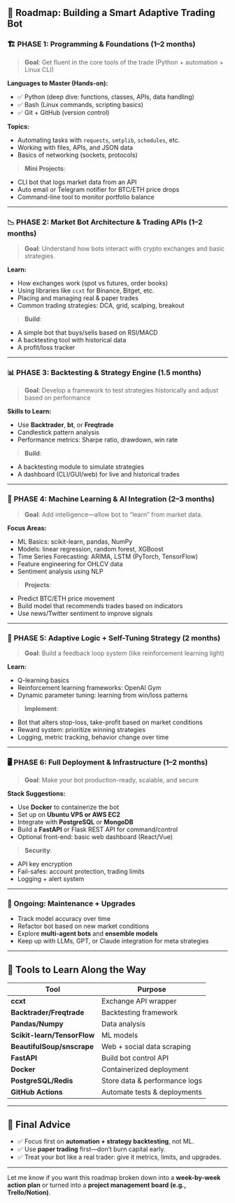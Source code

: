 

## 🧠 Roadmap: Building a Smart Adaptive Trading Bot

### 🏗️ **PHASE 1: Programming & Foundations (1–2 months)**

> **Goal**: Get fluent in the core tools of the trade (Python + automation + Linux CLI)

**Languages to Master (Hands-on):**

* ✅ Python (deep dive: functions, classes, APIs, data handling)
* ✅ Bash (Linux commands, scripting basics)
* ✅ Git + GitHub (version control)

**Topics:**

* Automating tasks with `requests`, `smtplib`, `schedules`, etc.
* Working with files, APIs, and JSON data
* Basics of networking (sockets, protocols)

> **Mini Projects**:

* CLI bot that logs market data from an API
* Auto email or Telegram notifier for BTC/ETH price drops
* Command-line tool to monitor portfolio balance

---

### 📉 **PHASE 2: Market Bot Architecture & Trading APIs (1–2 months)**

> **Goal**: Understand how bots interact with crypto exchanges and basic strategies.

**Learn:**

* How exchanges work (spot vs futures, order books)
* Using libraries like `ccxt` for Binance, Bitget, etc.
* Placing and managing real & paper trades
* Common trading strategies: DCA, grid, scalping, breakout

> **Build**:

* A simple bot that buys/sells based on RSI/MACD
* A backtesting tool with historical data
* A profit/loss tracker

---

### 📊 **PHASE 3: Backtesting & Strategy Engine (1.5 months)**

> **Goal**: Develop a framework to test strategies historically and adjust based on performance

**Skills to Learn:**

* Use **Backtrader**, **bt**, or **Freqtrade**
* Candlestick pattern analysis
* Performance metrics: Sharpe ratio, drawdown, win rate

> **Build**:

* A backtesting module to simulate strategies
* A dashboard (CLI/GUI/web) for live and historical trades

---

### 🧠 **PHASE 4: Machine Learning & AI Integration (2–3 months)**

> **Goal**: Add intelligence—allow bot to “learn” from market data.

**Focus Areas:**

* ML Basics: scikit-learn, pandas, NumPy
* Models: linear regression, random forest, XGBoost
* Time Series Forecasting: ARIMA, LSTM (PyTorch, TensorFlow)
* Feature engineering for OHLCV data
* Sentiment analysis using NLP

> **Projects**:

* Predict BTC/ETH price movement
* Build model that recommends trades based on indicators
* Use news/Twitter sentiment to improve signals

---

### 🧠 **PHASE 5: Adaptive Logic + Self-Tuning Strategy (2 months)**

> **Goal**: Build a feedback loop system (like reinforcement learning light)

**Learn:**

* Q-learning basics
* Reinforcement learning frameworks: OpenAI Gym
* Dynamic parameter tuning: learning from win/loss patterns

> **Implement**:

* Bot that alters stop-loss, take-profit based on market conditions
* Reward system: prioritize winning strategies
* Logging, metric tracking, behavior change over time

---

### 🖥️ **PHASE 6: Full Deployment & Infrastructure (1–2 months)**

> **Goal**: Make your bot production-ready, scalable, and secure

**Stack Suggestions:**

* Use **Docker** to containerize the bot
* Set up on **Ubuntu VPS or AWS EC2**
* Integrate with **PostgreSQL** or **MongoDB**
* Build a **FastAPI** or Flask REST API for command/control
* Optional front-end: basic web dashboard (React/Vue)

> **Security**:

* API key encryption
* Fail-safes: account protection, trading limits
* Logging + alert system

---

### 🔁 Ongoing: **Maintenance + Upgrades**

* Track model accuracy over time
* Refactor bot based on new market conditions
* Explore **multi-agent bots** and **ensemble models**
* Keep up with LLMs, GPT, or Claude integration for meta strategies

---

## 🔧 Tools to Learn Along the Way

| Tool                        | Purpose                       |
| --------------------------- | ----------------------------- |
| **ccxt**                    | Exchange API wrapper          |
| **Backtrader/Freqtrade**    | Backtesting framework         |
| **Pandas/Numpy**            | Data analysis                 |
| **Scikit-learn/TensorFlow** | ML models                     |
| **BeautifulSoup/snscrape**  | Web + social data scraping    |
| **FastAPI**                 | Build bot control API         |
| **Docker**                  | Containerized deployment      |
| **PostgreSQL/Redis**        | Store data & performance logs |
| **GitHub Actions**          | Automate tests & deployments  |

---

## 🧭 Final Advice

* ✅ Focus first on **automation + strategy backtesting**, not ML.
* ✅ Use **paper trading** first—don’t burn capital early.
* ✅ Treat your bot like a real trader: give it metrics, limits, and upgrades.

---

Let me know if you want this roadmap broken down into a **week-by-week action plan** or turned into a **project management board (e.g., Trello/Notion)**.
